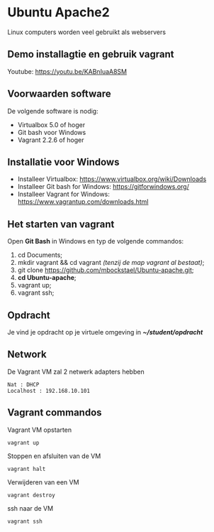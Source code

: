 # Ubuntu Apache2
Linux computers worden veel gebruikt als webservers

## Demo installagtie en gebruik vagrant
Youtube: https://youtu.be/KABnIuaA8SM

## Voorwaarden software

De volgende software is nodig:
* Virtualbox 5.0 of hoger
* Git bash voor Windows
* Vagrant 2.2.6 of hoger

## Installatie voor Windows
* Installeer Virtualbox: https://www.virtualbox.org/wiki/Downloads
* Installeer Git bash for Windows: https://gitforwindows.org/
* Installeer Vagrant for Windows: https://www.vagrantup.com/downloads.html


## Het starten van vagrant
Open <b>Git Bash</b> in Windows en typ de volgende commandos:
1. cd Documents;
2. mkdir vagrant && cd vagrant *(tenzij de map vagrant al bestaat)*;
3. git clone https://github.com/mbockstael/Ubuntu-apache.git;
4. **cd Ubuntu-apache**;
5. vagrant up;
6. vagrant ssh;

## Opdracht
Je vind je opdracht op je virtuele omgeving in ***~/student/opdracht***

## Network
De Vagrant VM zal 2 netwerk adapters hebben
```
Nat : DHCP
Localhost : 192.168.10.101
```
## Vagrant commandos
Vagrant VM opstarten
```
vagrant up
```
Stoppen en afsluiten van de VM
```
vagrant halt
```
Verwijderen van een VM
```
vagrant destroy
```
ssh naar de VM
```
vagrant ssh
```
